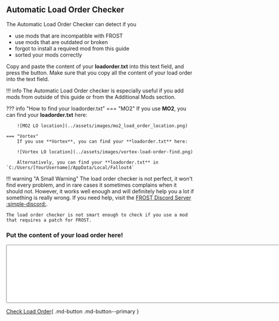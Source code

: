 ## Automatic Load Order Checker

The Automatic Load Order Checker can detect if you

* use mods that are incompatible with FROST
* use mods that are outdated or broken
* forgot to install a required mod from this guide
* sorted your mods correctly

Copy and paste the content of your **loadorder.txt** into this text field, and press the button.
Make sure that you copy all the content of your load order into the text field.

!!! info
    The Automatic Load Order checker is especially useful if you add mods from outside of this guide or from the Additional Mods section.

??? info "How to find your loadorder.txt" 
    === "MO2"
        If you use **MO2**, you can find your **loadorder.txt** here:

        ![MO2 LO location](../assets/images/mo2_load_order_location.png)

    === "Vortex"
        If you use **Vortex**, you can find your **loadorder.txt** here:

        ![Vortex LO location](../assets/images/vortex-load-order-find.png)

        Alternatively, you can find your **loadorder.txt** in `C:/Users/[YourUsername]/AppData/Local/Fallout4`

!!! warning "A Small Warning"
    The load order checker is not perfect, it won't find every problem, and in rare cases it sometimes complains when it should not.
    However, it works well enough and will definitely help you a lot if something is really wrong.
    If you need help, visit the [FROST Discord Server :simple-discord:](https://discord.com/invite/BaKsm7Fn4A).
    
    The load order checker is not smart enough to check if you use a mod that requires a patch for FROST.

### Put the content of your load order here!

<textarea id="loadordertxt" name="txtBody" rows="10" cols="100"></textarea>


[primary color]: ../setup/changing-the-colors.md#primary-color
[accent color]: ../setup/changing-the-colors.md#accent-color
[CheckLoadOrder]: javascript:checkLoadOrder()

[Check Load Order][CheckLoadOrder]{ .md-button .md-button--primary }


<div id="content"></div>

<script>

const required_plugins =  [
            "Unofficial Fallout 4 Patch.esp",
            "FROST.esp",
            "RedsFrostFixes.esp",
            "aFrostMod.esp",
            "FROST - UFO4P Patch.esp",
            "FCF_Main.esp",
            "FCF_Previsibines.esp"
        ];
const frost_core_plugins = [
            "FROST.esp",
            "RedsFrostFixes.esp",
            "aFrostMod.esp",
            "FROST - UFO4P Patch.esp"
  ];

const incompatible_plugins =  [
            "RoomBoundPortalFix_Q.esp",
            "WorkshopFramework.esm",
            "unofficial fallout 4 patch.esp",
            "ManufacturingExtended.esp",
            "SS2_DLCSettlerPatch.esp",
            "Modern Weapon Replacer - Glock 19x Ardent117 - 10mm Pistols.esp",
            "Modern Weapon Replacer - Glock 19x Ardent117 - Deliverer.esp",
            "Modern Weapon Replacer - Glock 19x Ardent117 - Gamma Guns.esp",
            "Modern Weapon Replacer - CombinedArmsEXPack - Mk12 - Handmade Rifles.esp",
            "Modern Weapon Replacer - CombinedArmsEXPack - Mk12 - Combat Rifles.esp",
            "Modern Weapon Replacer - CombinedArmsEXPack - Mk12 - Assault Rifles.esp",
            "ValdacilsItemSorting-00-ValsPicks-DLCVersion.esp",
            "ValdacilsItemSorting-00-ValsPicks-NoDLCVersion-VanillaWeight.esp",
            "ValdacilsItemSorting-00-ValsPicks-NoDLCVersion.esp",
            "ValdacilsItemSorting-00-ValsPicks-DLCVersion-VanillaWeight.esp",
            "LOST - AWKCR VIS-G Items and Weight.esp",
            "Companion Infinite Ammo.esm",
            "Energy Weapon Replacer - Wattz Laser Gun - Institute Guns.esp",
            "Energy Weapon Replacer - Wattz Laser Gun - Laser Guns.esp",
            "Energy Weapon Replacer - Wattz Laser Gun - Laser Muskets.esp",
            "Modern Weapon Replacer - AK74M - Handmade Rifles.esp",
            "Wanderer Description Fix.esp",
            "Alias - SuperMutants.esp",
            "Alias - Gunner.esp",
            "Alias - Brotherhood.esp",
            "Alias - Triggermen.esp",
            "Alias - Raiders.esp",
            "ImmersiveLegendaryMutations.esp",
            "LegendariesTheyCanUse.esp",
            "Stuff of Legend.esp",
            "Stuff of Legend - Far Harbor.esp",
            "ECO.esp",
            "Penetration Framework.esp",
            "Better Explosives Redux.esp",
            "ECO_INNRoverride.esp",
            "CALIBER-COMPLEX.esm",
            "WeaponsFramework.esm",
            "Armament.esp",
            "htcwHighLevelPerks.esp",
            "FAR.esp",
            "Conquest.esp",
            "MAIM Distributor.esp",
            "MAIM 2.esp",
            "MAIM 2 - Dismemberment Patch.esp",
            "MAIM 2 - EZ Keywords.esp",
            "MAIM 2 - Point Lookout.esp",
            "MAIM 2 - Russian Stimpak Patch.esp",
            "MAIM 2 - Stimpaks Help You Breathe Patch.esp",
            "MutilatedDeadBodies.esp",
            "AnotherLife.esp",
            "Machete Damage Boost .esp",
            "LongerDrugEffects.esp",
            "FastSwordsMeleeRebalance.esp",
            "RangedWeaponRebalance.esp",
            "SpectacleIslandBoat.esp",
            "HiPolyFacesCompanionPlugin.esl",
            "ArmoredRaiderLeveledList.esp",
            "CaN - Player Pony.esp",
            "FatherCompanion.esp",
            "No Perk Level Requirements ALL DLC 3.0.esp",
            "Perks76.esp",
            "vertunlockminutemenpilot.esp",
            "Settlement PreCombine Changes.esp",
            "SS2.esm",
            "PerkReset.esp",
            "AAF_Violate.esp",
            "AnimatedRadaway.esp",
            "Animated Drinking.esp",
            "MilitarisedMinutemen_PatchesAddon.esp",
            "NW_FROST_Extended.esp",
            "Legendary Apocalypse.esp",
            "ArmorClothingOverhaul.esp",
            "ACO_DLCw03.esp",
            "Better Armor.esp",
            "Militarized Minutemen - Craftable Outfits.esp",
            "ExpandedBallisticWeave.esp",
            "NoRailRoadBallisticWeave.esp",
            "Brotherhood Power Armor Overhaul.esp",
            "The Deadly Commonwealth Expansion.esp",
            "PiperCaitCurieDialogueOverhaul.esp",
            "Stm_DiamondCityExpansion.esp",
            "UniquePlayer.esp",
            "NewSanctuary.esp",
            "WelcometoGoodneighbor.esp",
            "Extended weapon mods.esp",
            "More Cooking 1_1.esp",
            "SimSettlements_Patch_Nukaworld.esl",
            "ProjectMojave.esm",
            "SKK476OpenWorld.esp",
            "Loads.esm",
            "NewCalibers.esp",
            "ArmorKeywords_Patch_INNR_UFO4P.esp",
            "ArmorKeywords.esm",
            "DLCUltraHighResolution.esm",
            "Armorsmith Extended.esp",
            "Weaponsmith Extended 2.esp",
            "Better Locational Damage.esp",
            "Fallout 4 NPC Scaling and Enemy Buff 1.0.esp",
            "BLD - Leveled Lists - DLC.esp",
            "Crafting Mastery.esp",
            "Better Locational Damage - DLC_Automatron.esp",
            "Better Locational Damage - DLC_WWorkshop.esp",
            "Better Locational Damage - DLC_Nuka_World.esp",
            "Better Locational Damage - DLC_Far_Harbor.esp",
            "Loads of Ammo - Leveled Lists.esp",
            "Killable Children.esp",
            "Gas Mask ArmorKeywords.esp",
            "Gas Mask NPC.esp",
            "RaiderOverhaul.esp",
            "WeightlessMods.esp",
            "Better Locational Damage - Ghoul Edition.esp",
            "Better Locational Damage.esp",
            "UnbogusNPCScaling.esp",
            "UnbogusFallout.esp",
            "MK_Agony.esp",
            "Better Perks.esp",
            "WeightlessSpecialAmmo.esp",
            "TacticalTablet_Pip-BoyFlashlight.esp",
            "Agony_IAF_Patch.esp",
            "Z_Horizon.esp",
            "Z_Architect_EnhancedSettlements.esp",
            "Z_Architect_EnhancedSettlements_DLC.esp",
            "Z_Architect_Extras.esp",
            "Z_Architect_HomePlate.esp",
            "Z_CameraAddon.esp",
            "Z_Extras.esp",
            "Z_Horizon_DEFUI.esp",
            "Z_Horizon_DEFUI_MenusOnly.esp",
            "Z_Horizon_Desolation.esp",
            "Z_Horizon_Mode_Scavenger.esp",
            "Z_Horizon_Optional_ShortNaming.esp",
            "Z_Horizon_StrictCarryWeight.esp",
            "Z_Horizon_Timescale.esp",
            "Z_Horizon_WeaponPack01.esp",
            "Z_SettlementLimits.esp",
            "Z_Horizon_DLC_Automatron.esp",
            "Z_Horizon_DLC_FarHarbor.esp",
            "Z_Horizon_DLC_Nuka.esp",
            "Z_Horizon_DLC_Workshop01.esp",
            "Z_Horizon_DLC_Workshop02.esp",
            "Z_Horizon_DLC_Workshop03.esp",
            "Wasteland Heroines Replacer All in One_2.0.esp",
            "PRP.esp",
            "PPF.esm",
            "DamnApocalypse_CORE.esm",
            "America Rising - A Tale of the Enclave.esp",
            "DarkerNights.esp",
            "SimSettlements.esm",
            "SS2Extended.esp",
            "LegendaryModification.esp",
            "Companion Infinite Ammo.esp",
            "StartMeUp.esp",
            "LootableVertibirds.esp",
            "HeightstestNukaWorld.esp",
            "Heightstest.esp",
            "AnimChemRedux.esp",
            "DiamondCityAutoClose.esp",
            "W.A.T.Minutemen.esp",
            "More Armor Slots - All Dlc.esp",
            "More Armor Slots.esp",
            "BetterModDescriptions.esp",
            "BetterModDescriptionsLite.esp",
            "DeadlierDeathclaws.esp",
            "CommonwealthChooksAndBunnies.esp",
            "True Legendary Enemies.esp",
            "CommonwealthCritters.esp",
            "CommonwealthCritters - Both DLC.esp",
            "CommonwealthCritters - Far Harbor.esp",
            "CommonwealthCritters - Nuka World.esp",
            "WorldwideGhoulsV400.esl",
            "WorldwideGhoulsV400.esp",
            "Give Me That Bottle.esp",
            "moreuniques.esp",
            "lovingcait.esp",
            "lovingpiper.esp",
            "busty grrl.esp",
            "lovingcurie.esp",
            "automatron protectrons expanded.esp",
            "angler.esp",
            "the deadly commonwealth expansion.esp",
            "buffed minutemen.esp",
            "ConcealedArmor.esm",
            "Pip-Boy Flashlight.esp",
            "Live Dismemberment - Brutal.esp",
            "Live Dismemberment - Insane-o.esp",
            "Live Dismemberment - Liebermode.esp",
            "Live Dismemberment - Mental.esp",
            "Live Dismemberment - Mind-Blowing.esp",
            "Live Dismemberment - POSTAL.esp",
            "Live Dismemberment - Regular.esp",
            "BetterCompanions.esp",
            "AWKCR - Mod Power Armor Engine Glitch Fix.esp",
            "Campsite-AWKCR.esp",
            "WestTekTacticalOptics-AWKCR.esp",
            "AutomatronUnlocked.esp",
            "Scavver's Toolbox.esp",
            "MojaveImports.esp",
            "VendorItemSteal.esp",
            "MegaExplosions_x1.5.esp",
            "nuka_world_vb_height_fix.esp",
            "UD_AlternateFarming_for_FROST.esp",
            "IV_Frost_Fungus_Farming.esp",
            "Jacq-FROST-CK-base.esp",
            "Jacq-FROST-NoMods.esp",
            "Jacq-FROST.esp",
            "Cleaner Railroad HQ Environment.esp",
            "DITC - Cooking Outputs Improved.esp",
            "ChildrenofGoodneighbor.esp",
            "Performance Enhancing Drugs.esp",
            "Immersive Alcoholic Drinks.esp",
            "MaleCait.esp",
            "Publick Occurrences Expanded.esp",
            "AnimatedIngestibles.esp",
            "SimHomestead.esp",
            "No Bloody Mess.esp",
            "SSNPC - Minutemen.esp",
            "RaiderFaceVariety_2.0.esp",
            "EK - MojaveImports.esp",
            "LoreFriendlySurvivalChems.esp"
        ];

const bad_plugins =  [
            "FrostFallUIPatch.esp",
            "FunctionalTank.esl",
            "M8r_Item_Tags_Vanilla.esp",
            "FROST-More Armor Slots.esp",
            "FROST - Backpack agility fix.esp",
            "FROST - Blight Brew Fix.esp",
            "Frost - NewGame.esp",
            "RRTV_FROST_EleanorRestored.esp",
            "FROST - Fungal Purge Patch.esp",
            "FROST - Fungal Purge Patch Chemist Edition.esp",
            "FrostMasksAndHelmets.esp",
            "FROST_NPCs-No-Ammo-Use.esp",
            "FROST_SimplifiedSorting_NPCs-No-Ammo-Use.esp",
            "Moneyswap.esp",
            "FROST - Fungal Purge fix.esp",
            "Frost Water Patch.esp",
            "shep 4thdoor.esp",
            "FrostACOBetterArmors.esp",
            "xx_FrostAndAgony.esp",
            "Ozzy.esp",
            "FROST Alliance Fix.esp",
            "CannibalWithSanity.esp",
            "Frost Buggs Bunny.esp",
            "Craftable Liquor Original.esp",
            "FrostACOBetterArmors.esp",
            "Frosty Cazador.esp",
            "FrostFungalStew.esp",
            "Frost Fatigues 2.0.esp",
            "Federation Hostile.esp",
            "Friendly Alliance Hostle Federation.esp",
            "Friendly Cannibals Hostile Federation.esp",
            "Friendly Remnants.esp",
            "Friendly Themis Hostile Federation.esp",
            "FROST Fusion Core Rebalance.esp",
            "Chill Weapon Weights.esp",
            "Frost Hunter.esp",
            "Power Helmet Rad Patch.esp",
            "FrostLoneWandererWithSettlements.esp",
            "FrostIsAgony.esp",
            "FrostWarning.esp",
            "Water Filter Not Junk.esp",
            "Frost Weaver.esp",
            "FungalPurgeEdit.esp",
            "Gas Mask FROST.esp",
            "FROST-MoreVoices.esp.3.esp",
            "FROST - KrebsAK Patch.esp",
            "Frost Wastland guide replacer name changes.esp",
            "ZygsFrostStart.esp",
            "Grhk_FROST_VIS-G_GMTBottle_Patch_v1.3.esp",
            "FROSTfix.esp",
            "frostdiamondremoval.esp",
            "FROST_WorkshopPatch.esp",
            "FROSTIntPR.esp",
            "FROSTIntPR_MoreDoors.esp",
            "FROSTIntPR_NW.esp",
            "FROSTIntPR_UIL.esp",
            "FROSTExtPR.esp",
            "FROSTExtPR_NW.esp",
            "FROSTExtPR_UEL.esp",
            "FROST NW Previs Patch.esp",
            "Frost-AWKCR Patch.esp",
            "Frost Construction.esp",
            "LD-Frost - Brutal.esp",
            "LD-Frost - Liebermode.esp",
            "LD-Frost - Regular.esp",
            "FROST Portable Instant Workbench.esp",
            "NPCLimitedAmmo - Automatron.esp",
            "NPCLimitedAmmo.esp",
            "FROST Tomato Wheat.esp",
            "Grhk_FROST_Weightless_Ammo.esp",
            "MK_Agony_VIS patch Non survival.esp",
            "xxFrost_Dogmeat.esp",
            "FCF_PrevisibinesDoors.esp",
            "FCF_PrevisibinesNW.esp",
            "FCF_PrevisibinesNW_UEL.esp",
            "FCF_PrevisibinesNW_UIL.esp",
            "Freeze.esp",
            "FROST Feral Fix.esp",
            "FrostNukaWorld.esp",
            "FROSTmoreDoors.esp",
            "ArgonnFROSTSanityTweakPatch.esp",
            "Frost PipTab.esp",
            "Z_LevelUp_HealingRemoval.esp"
        ];

const not_recommended_plugins =  [
            "Better Manufacturing.esp",
            "ValdacilsItemSorting-Mods.esp",
            "BetterItemSorting.esp",
            "Regening Life Giver.esp",
            "True Damage.esp",
            "MiscellaneousPerksPack.esp",
            "SKKHeadshotAnyActor.esl",
            "CaN.esm",
            "RealisticHunting.esp",
            "More Antibiotic Loot.esp",
            "More Power Armour Mods.esp",
            "More Power Armour Mods - Automatron.esp",
            "Alex_Stripper_Pole_2.esp",
            "Scrap Everything - Ultimate Edition.esp",
            "Famished.esp",
            "CombinedArmsNV.esp",
            "Damage Threshold.esm",
            "Mycophagy.esp",
            "FO4_AnimationsByLeito.esp",
            "Mutated Lust.esp",
            "SavageCabbage_Animations.esp",
            "LivingParasiteArmor.esp",
            "Atomic Lust.esp",
            "Marmo1233 - PowerArmorAirdrop.esp",
            "AAF_CreaturePack01.esp",
            "AAF_CreaturePack02DLC.esp",
            "TraumaOverrideHarness.esp",
            "AnimalLoverWastelandSeducer.esp",
            "LegendaryDropBugfix.esl",
            "TortureDevices.esm",
            "WashOutThatCum.esl",
            "AnimeRace_Nanako.esp",
            "Fleshsmith.esp",
            "SettlementAttacksBeyondFH.esp",
            "SettlementAttacksBeyondNW.esp",
            "NoRecoilReset.esp",
            "Gauss Non-explosive Rounds.esp",
            "NPCLimitedAmmo - Automatron.esp",
            "fusioncore permanent.esp",
            "Locksmith.esp",
            "Locky Bastard.esp",
            "AmmoCrafting.esp",
            "ImmersiveVendors.esp",
            "[ARR] FallEvil - Mega Zombie Pack.esp",
            "[ARR] FallEvil - Zombie Dogs REVisited.esp",
            "[ARR] FallEvil - Palehead.esp",
            "FallEvil - Complete Edition.esp",
            "Orphans.esp",
            "SurvivalistFirstAid.esp",
            "Atomguard.esp",
            "Autumn Overhaul.esp",
            "MoreWildlife.esl",
            "EvilInstituteHD2K.esl",
            "Bashed Patch, 0.esp",
            "Simple Ballistic Weave Expansion.esp",
            "P.A.C. Ammo Factory.esp",
            "Professional Ammo Crafting.esp",
            "WeightlessMods.esp",
            "WeightlessJunk.esp",
            "WeightlessMods.esp",
            "WeightlessAid.esp",
            "NoMedicsNoAmmoWeight.esp",
            "SimpleProstitutes.esl",
            "No Essential Npcs.esp",
            "ExplosionKnockdown.esp",
            "TheMobileMechanic.esp",
            "fusioncore permanent.esp",
            "XP From Companion Kills.esp",
            "Consistent Power Armor Overhaul.esp",
            "Brotherhood Power Armor Overhaul.esp",
            "AnimatedIngestibles.esp",
            "AnimatedInjestibles_RobotFix.esp",
            "Minuteman Watchtowers.esp",
            "SimpleProstitutes",
            "Realistic Survival Damage.esp",
            "CraftingFramework.esp",
            "Buildable_PAFrames.esp",
            "WeightlessJunk.esp",
            "More Power Armour Mods SPA.esp",
            "MK_Agony.esp",
            "Feral Ghoul Bite Skills.esp",
            "SolarPower.esp",
            "Safe SSEx.esp",
            "SSEX.esp",
            "Water Purification Stations.esp",
            "CraftableAmmo.esp",
            "CraftableAmmo_plus.esp",
            "Insignificant Object Remover.esp",
            "YouAreSPECIAL.esm",
            "jags78_ExtendedAgony.esp",
            "MK_Agony_Unofficial_Patch.esp",
            "ExpandedQuickCleanJamaicaPlain.esp",
            "Agony_IAF_Patch.esp",
            "MK_Agony_non Survival.esp",
            "AdvancedNeeds2_Expansion_01_Ghoulified.esp",
            "AdvancedNeeds2_Expansion_02_Spoilage.esp",
            "AdvancedNeeds2_Expansion_05_Gasmasks.esp",
            "AdvancedNeeds2_Patch_Campsite.esp",
            "AdvancedNeeds2_Patch_DLC.esp",
            "Flashy_CommonwealthFishing.esp",
            "Flashy_CommonwealthFishingFarHarborAddon.esp",
            "AdvancedNeeds2.esp",
            "Facials.esp"
        ];

const fcf_check_plugins = [
            "FCF_Main.esp",
            "FCF_Previsibines.esp",
            "FCF_Previsibines-TheForest.esp",
            "FCF_Previsibines-JSRSRegions.esp",
            "FCF_Previsibines-TheMarshlands.esp",
            "FCF_Previsibines-ELFX.esp",
            "FCF_Previsibines-WinterRedone.esp",
            "FCF_Previsibines-WinterRedoneELFX.esp",
            "FCF_HotfixELFX.esp",
            "FCF_Previsibines-MMHelipad.esp",
            "FCF_Previsibines-Oberland.esp",
            "FCF_Previsibines-Drawbridges.esp",
            "FCF_Previsibines-MFG.esp",
            "FCF_Hotfix.esp",
            "FCF_Previsibines-Hotfix.esp",
            "PLI_USAF_Satellite_Station_Olivia.esp",
            "PLI_USAF_Olivia FROSTified.esp",
            "Vivid Waters.esp",
            "Synthesis.esp",
            "SatelliteWorldMap.esp",
            "FOLIP - Before Generation.esp"
        ];


  function removeAllHtmlChildNodes(parent){
    while (parent.firstChild) {
        parent.removeChild(parent.firstChild);
    }
  }
  var counter_checker = 0;

  function myPrint(output_list, title, message) {
      if(output_list.length == 0){
        return
      }
      var p = document.createElement("ul");
      let heading = document.createElement('h2');
      heading.innerHTML = title;
      let description = document.createElement('p');
      description.innerHTML = message;
      p.appendChild(heading)
      p.appendChild(description)
      output_list.forEach(plugin => {
              let t = document.createElement("li")
              t.innerHTML = plugin;
              p.appendChild(t)})
      document.getElementById("content").appendChild(p);
      counter_checker++
  }


  function checkForCCmods(plugin_list){
    var result_list = [];
    plugin_list.forEach(plugin => {if (plugin.startsWith("cc")){result_list.push(plugin)}});
    return result_list;
  }

  function checkForMissingPlugins(plugin_list, check_list){
      var result_list = [];
      check_list.forEach(plugin => {if (!plugin_list.includes(plugin)){result_list.push(plugin)}});
      return result_list;
  }

  function checkForExistingPlugins(plugin_list, check_list){
      var result_list = [];
      check_list.forEach(plugin => {if (plugin_list.includes(plugin)){result_list.push(plugin)}});
      return result_list;
  }

  function checkFrostCore(plugin_list, check_list){
    var result_list = [];
    for(let i=1; i < check_list.length; i++){
      if (plugin_list.indexOf(check_list[i]) != plugin_list.indexOf(check_list[i-1])+1 ){
        result_list.push(check_list[i]);
      }
    }
    return result_list;
  }

  function checkFrostPluginOrderBefore(plugin_list){
    var result_list = [];
    for(let i = 0; i < plugin_list.indexOf("FROST.esp"); i++){
        let plugin = plugin_list[i];
        pluginS = plugin.toLowerCase()
        if (pluginS.includes("frost") || pluginS.includes("rff")){
          result_list.push(plugin)
        }
    }
    return result_list;
  }

  function checkFrostPluginOrderAfter(plugin_list){
    var result_list = [];
    //alert(plugin_list)
    //for(let i = plugin_list.indexOf("FROST.esp"); i < plugin_list.length-1; i++){
    let offset = plugin_list.indexOf("FROST - UFO4P Patch.esp");
    if (offset < 0){
      offset = plugin_list.indexOf("FROST.esp");
    }
    if (offset < 0){
      return [];
    }
    for(let i = offset; i < plugin_list.length-1; i++){
        let plugin = plugin_list[i];
        let pluginS = plugin.toLowerCase()
        //alert(plugin)
        const exception_list = ["IV_Misc_BoiledWaterBottles.esp", "IV_HC_Perk_Updated.esp","Cat Meat Recipe.esp","SatelliteWorldMap.esp", "PLI_USAF_Satellite_Station_Olivia.esp", "M8r Complex Sorter.esp", "ChillGhouls.esp", "VividWeatherDarkerNWindier.esp", "Nuclear weather.esp",
        "PollutedClimate.esp", "Calamity Weathers.esp", "Calamity Weathers - Far Harbor.esp", "Calamity Weathers - Nuka World.esp", "Calamity Weathers - Winter climate.esp", "PollutedClimate-Winter.esp", "Simple Winter Weather.esp"];
        if (!pluginS.includes("frost") && !pluginS.includes("rff") && !pluginS.includes("fcf") && exception_list.indexOf(plugin_list[i]) < 0){
          result_list.push(plugin)
        }
    }
    return result_list;
  }

    function checkPluginOrder(plugin_list, check_list){
      var result_list = [];
      for (let i = 0; i < check_list.length-1; i++){
          let plugin1 = check_list[i];
          let plugin2 = check_list[i+1];
          let pl1 = plugin_list.indexOf(plugin1);
          let pl2 = plugin_list.indexOf(plugin2);
          if (pl1 < 0 || pl2 < 0){
            continue
          }
          if (pl1 > pl2){
            result_list.push(plugin1);
          }
      }
      return result_list
  }

  function checkEndOfLO(plugin_list, check_list){
    var exist_list = checkForExistingPlugins(plugin_list, check_list)
    var result_list = []
    const sumbo =   plugin_list.length - exist_list.length
    for (let i = 0; i < check_list.length; i++){
          let plugin1 = check_list[i];
          let pl1 = plugin_list.indexOf(plugin1);
          if (pl1 < sumbo && pl1 >= 0){
            result_list.push(plugin1);
          }
      }
      return result_list
  }


  function checkLoadOrder(){
    counter_checker = 0;

    // Get the load order from the input field
    removeAllHtmlChildNodes(document.getElementById("content"))
    var load_order_text = document.getElementById('loadordertxt').value;
    var plugins = load_order_text.split('\n');

    // In case that the user inserted the content of his plugins.txt, we have to remove some characters at the start of the lines
    for (let i = 0; i < plugins.length; i++){
      plugins[i]  = plugins[i].replace("*", "");
      plugins[i]  = plugins[i].replace("<", "");
      plugins[i]  = plugins[i].replace(">", "");
      plugins[i]  = plugins[i].replace("\"", "");
      plugins[i]  = plugins[i].replace("\'", "");
      plugins[i]  = plugins[i].replace("/'", "");
      plugins[i]  = plugins[i].trim();
    }

    //Ignore all lines that are shorter then 5 characters
    plugins = plugins.filter(plugin => plugin.length > 4);

    //Check if this is a valid load order
    if (plugins.length <= 2){
      return;
    }

    // Get the information from the load order
    const found_cc_plugins = checkForCCmods(plugins);
    const found_missing_plugins = checkForMissingPlugins(plugins, required_plugins);
    const found_incompatible_plugins = checkForExistingPlugins(plugins, incompatible_plugins);
    const found_bad_plugins = checkForExistingPlugins(plugins, bad_plugins);
    const found_not_recommended_plugins = checkForExistingPlugins(plugins, not_recommended_plugins);
    const found_wrong_order_plugins =  checkPluginOrder(plugins, required_plugins);
    const found_wrong_order_before_frost_plugins = checkFrostPluginOrderBefore(plugins, required_plugins);
    const found_wrong_sorted_fcf_plugins = checkEndOfLO(plugins, fcf_check_plugins);
    const found_wrong_order_after_frost_plugins = checkFrostPluginOrderAfter(plugins);
    const found_wrongly_sorted_core_plugins = checkFrostCore(plugins, frost_core_plugins);

    const cc_description = "Creation Club Content is often incompatible with FROST, immersion-breaking or needs a patch. There are currently no patches for CC content for FROST. Please remove all CC mods, unless they add paint for Power Armor, Armors or Weapons.";
    myPrint(found_cc_plugins, "Creation Club Content", cc_description);
    const missing_description = "You are missing the following plugins. Please install them and put them into the right spot in your load order!";
    myPrint(found_missing_plugins, "Missing Plugins", missing_description);

    const core_sorted_wrong_description = "The following plugins are \"Main Files\" of FROST, and you did not sort them correctly (or even did not install them at all)! Take a look again at Sorting Rule 5 and the example load order!"
    myPrint(found_wrongly_sorted_core_plugins, "Frost Main Files" ,core_sorted_wrong_description)

    const incompatible_description = "You are using mods that are incompatible with FROST. Please remove them!";
    myPrint(found_incompatible_plugins, "Incompatible Plugins", incompatible_description);

    const problematic_description = "The following plugins are problematic/outdated and should also be removed";
    myPrint(found_bad_plugins, "Problematic Plugins", problematic_description);

    const not_recommended_description = "The following plugins are not-recommended to be used with FROST, as they either need a patch that is way to complicated to make, or they do or add things that are already present in FROST, or because they are outdated/not necessary anymore.";
    myPrint(found_not_recommended_plugins, "Not-Recommended Plugins", not_recommended_description);
    const wrong_order_description = "The following plugins are sorted wrong. Please check the Load Order section to make sure that they are sorted correctly!";
    myPrint(found_wrong_order_plugins, "Following Plugins are sorted wrong", wrong_order_description);
    const wrong_order_before_frost_description = "All FROST mods need to be loaded AFTER \"FROST - UFO4P Patch.esp\"! The following FROST mods are not loaded after \"FROST - UFO4P Patch.esp\":";
    myPrint(found_wrong_order_before_frost_plugins, "FROST Plugins are sorted wrong", wrong_order_before_frost_description);

    const wrong_order_after_frost_description = "You should load these frost unrelated mods before Frost.esp, unless you know what you are doing and know how to use xEdit. If you are unsure about this, go to the FROST Discord and ask there for clarification."
    myPrint(found_wrong_order_after_frost_plugins, "Normal Plugins are sorted wrong", wrong_order_after_frost_description);

    const fcf_lo_end_description = "Please load the following plugins at the END of your load order, and read the sorting rules from above again VERY carefully."
    myPrint(found_wrong_sorted_fcf_plugins, "Problems at the end of the load order.", fcf_lo_end_description);

    if (counter_checker == 0){
        myPrint([""], "No problems were found", "The checker couldn't find any problems. Keep in mind that the checker is not perfect, there could still be something wrong with your load order.");
    }
}
</script>

